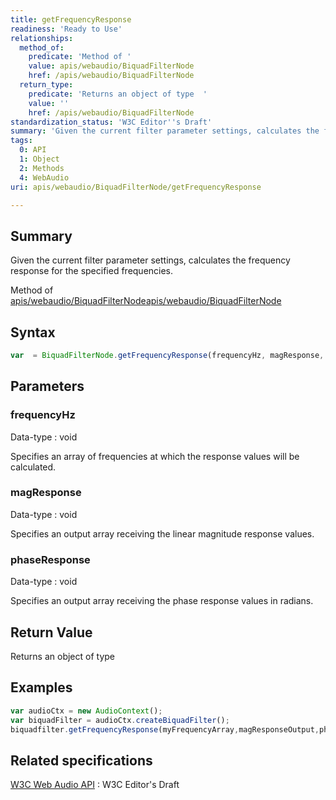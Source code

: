 ```yaml
---
title: getFrequencyResponse
readiness: 'Ready to Use'
relationships:
  method_of:
    predicate: 'Method of '
    value: apis/webaudio/BiquadFilterNode
    href: /apis/webaudio/BiquadFilterNode
  return_type:
    predicate: 'Returns an object of type  '
    value: ''
    href: /apis/webaudio/BiquadFilterNode
standardization_status: 'W3C Editor''s Draft'
summary: 'Given the current filter parameter settings, calculates the frequency response for the specified frequencies.'
tags:
  0: API
  1: Object
  2: Methods
  4: WebAudio
uri: apis/webaudio/BiquadFilterNode/getFrequencyResponse

---
```

## <span>Summary</span>

Given the current filter parameter settings, calculates the frequency response for the specified frequencies.

Method of [apis/webaudio/BiquadFilterNode](/apis/webaudio/BiquadFilterNode)[apis/webaudio/BiquadFilterNode](/apis/webaudio/BiquadFilterNode)

## <span>Syntax</span>

``` js
var  = BiquadFilterNode.getFrequencyResponse(frequencyHz, magResponse, phaseResponse);
```

## <span>Parameters</span>

### <span>frequencyHz</span>

 Data-type
:   void

 Specifies an array of frequencies at which the response values will be calculated.

### <span>magResponse</span>

 Data-type
:   void

 Specifies an output array receiving the linear magnitude response values.

### <span>phaseResponse</span>

 Data-type
:   void

 Specifies an output array receiving the phase response values in radians.

## <span>Return Value</span>

Returns an object of type<span></span>

## <span>Examples</span>

``` js
var audioCtx = new AudioContext();
var biquadFilter = audioCtx.createBiquadFilter();
biquadfilter.getFrequencyResponse(myFrequencyArray,magResponseOutput,phaseResponseOutput);
```

## <span>Related specifications</span>

[W3C Web Audio API](http://webaudio.github.io/web-audio-api/)
:   W3C Editor's Draft
